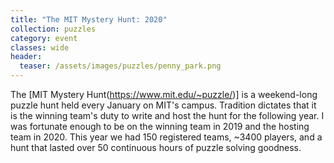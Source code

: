```yaml
---
title: "The MIT Mystery Hunt: 2020"
collection: puzzles
category: event
classes: wide
header: 
  teaser: /assets/images/puzzles/penny_park.png
---
```


The \[MIT Mystery Hunt(https://www.mit.edu/~puzzle/)\] is a weekend-long puzzle hunt held every January on MIT's campus.  Tradition dictates that it is the winning team's duty to write and host the hunt for the following year.  I was fortunate enough to be on the winning team in 2019 and the hosting team in 2020. This year we had 150 registered teams, ~3400 players, and a hunt that lasted over 50 continuous hours of puzzle solving goodness.
